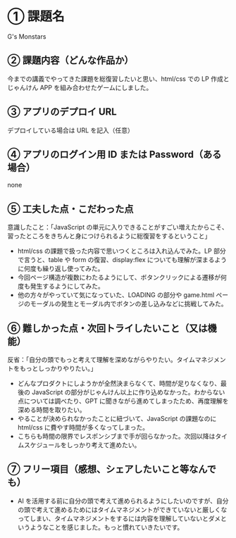 # ① 課題名

G's Monstars

## ② 課題内容（どんな作品か）

今までの講義でやってきた課題を総復習したいと思い、html/css での LP 作成とじゃんけん APP を組み合わせたゲームにしました。

## ③ アプリのデプロイ URL

デプロイしている場合は URL を記入（任意）

## ④ アプリのログイン用 ID または Password（ある場合）

none

## ⑤ 工夫した点・こだわった点

意識したこと：「JavaScript の単元に入りできることがすごい増えたからこそ、習ったところをきちんと身につけられるように総復習をするということ」

- html/css の課題で扱った内容で思いつくところは入れ込んでみた。LP 部分で言うと、table や form の復習、display:flex についても理解が深まるように何度も繰り返し使ってみた。
- 今回ページ構造が複数にわたるようにして、ボタンクリックによる遷移が何度も発生するようにしてみた。
- 他の方々がやっていて気になっていた、LOADING の部分や game.html ページのモーダルの発生とモーダル内でボタンの差し込みなどに挑戦してみた。

## ⑥ 難しかった点・次回トライしたいこと（又は機能）

反省：「自分の頭でもっと考えて理解を深めながらやりたい。タイムマネジメントをもっとしっかりやりたい。」

- どんなプロダクトにしようかが全然決まらなくて、時間が足りなくなり、最後の JavaScript の部分がじゃんけん以上に作り込めなかった。わからない点については調べたり、GPT に聞きながら進めてしまったため、再度理解を深める時間を取りたい。
- やることが決められなかったことに紐づいて、JavaScript の課題なのに html/css に費やす時間が多くなってしまった。
- こちらも時間の限界でレスポンシブまで手が回らなかった。次回以降はタイムスケジュールをしっかり考えて進めたい。

## ⑦ フリー項目（感想、シェアしたいこと等なんでも）

- AI を活用する前に自分の頭で考えて進められるようにしたいのですが、自分の頭で考えて進めるためにはタイムマネジメントができていないと厳しくなってしまい、タイムマネジメントをするには内容を理解していないとダメというようなことを感じました。もっと慣れていきたいです。
